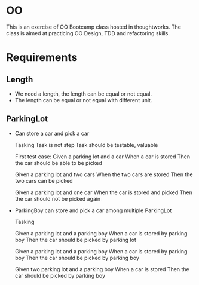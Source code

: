 # OO
This is an exercise of OO Bootcamp class hosted in thoughtworks. The class is aimed at practicing OO Design, TDD and refactoring skills.


# Requirements
## Length
- We need a length, the length can be equal or not equal.
- The length can be equal or not equal with different unit.

## ParkingLot
- Can store a car and pick a car

    Tasking
    Task is not step
    Task should be testable, valuable
    
    First test case: 
    Given a parking lot and a car
    When a car is stored
    Then the car should be able to be picked
    
    Given a parking lot and two cars
    When the two cars are stored
    Then the two cars can be picked
    
    Given a parking lot and one car
    When the car is stored and picked
    Then the car should not be picked again
    
    
- ParkingBoy can store and pick a car among multiple ParkingLot
    
    Tasking
    
    Given a parking lot and a parking boy
    When a car is stored by parking boy
    Then the car should be picked by parking lot

    Given a parking lot and a parking boy
    When a car is stored by parking boy
    Then the car should be picked by parking boy
    
    Given two parking lot and a parking boy
    When a car is stored
    Then the car should be picked by parking boy
